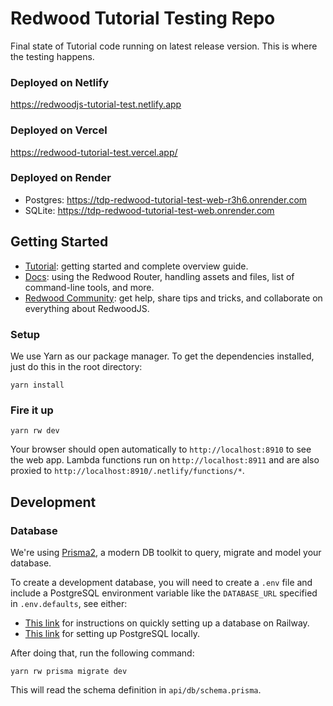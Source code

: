 # Redwood Tutorial Testing Repo
Final state of Tutorial code running on latest release version. This is where the testing happens.

### Deployed on Netlify
https://redwoodjs-tutorial-test.netlify.app

### Deployed on Vercel
https://redwood-tutorial-test.vercel.app/

### Deployed on Render
- Postgres: https://tdp-redwood-tutorial-test-web-r3h6.onrender.com
- SQLite: https://tdp-redwood-tutorial-test-web.onrender.com

## Getting Started
- [Tutorial](https://redwoodjs.com/tutorial/welcome-to-redwood): getting started and complete overview guide.
- [Docs](https://redwoodjs.com/docs/introduction): using the Redwood Router, handling assets and files, list of command-line tools, and more.
- [Redwood Community](https://community.redwoodjs.com): get help, share tips and tricks, and collaborate on everything about RedwoodJS.

### Setup

We use Yarn as our package manager. To get the dependencies installed, just do this in the root directory:

```terminal
yarn install
```

### Fire it up

```terminal
yarn rw dev
```

Your browser should open automatically to `http://localhost:8910` to see the web app. Lambda functions run on `http://localhost:8911` and are also proxied to `http://localhost:8910/.netlify/functions/*`.

## Development

### Database

We're using [Prisma2](https://github.com/prisma/prisma2), a modern DB toolkit to query, migrate and model your database.

To create a development database, you will need to create a `.env` file and include a PostgreSQL environment variable like the `DATABASE_URL` specified in `.env.defaults`, see either:
* [This link](https://community.redwoodjs.com/t/setup-database-with-railway-cli/2025) for instructions on quickly setting up a database on Railway.
* [This link](https://redwoodjs.com/docs/local-postgres-setup.html) for setting up PostgreSQL locally.

After doing that, run the following command:

```terminal
yarn rw prisma migrate dev
```

This will read the schema definition in `api/db/schema.prisma`.
